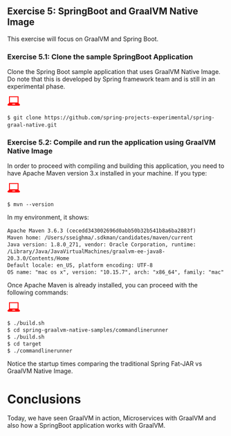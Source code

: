 ## Exercise 5: SpringBoot and GraalVM Native Image

This exercise will focus on GraalVM and Spring Boot.

### Exercise 5.1: Clone the sample SpringBoot Application

Clone the Spring Boot sample application that uses GraalVM Native Image. Do note that this is developed by Spring framework team and is still in an experimental phase.

![user input](../images/userinput.png)

`$ git clone https://github.com/spring-projects-experimental/spring-graal-native.git`

### Exercise 5.2: Compile and run the application using GraalVM Native Image

In order to proceed with compiling and building this application, you need to have Apache Maven version 3.x installed in your machine.
If you type:

![user input](../images/userinput.png)

`$ mvn --version`

In my environment, it shows:

```
Apache Maven 3.6.3 (cecedd343002696d0abb50b32b541b8a6ba2883f)
Maven home: /Users/sseighma/.sdkman/candidates/maven/current
Java version: 1.8.0_271, vendor: Oracle Corporation, runtime: /Library/Java/JavaVirtualMachines/graalvm-ee-java8-20.3.0/Contents/Home
Default locale: en_US, platform encoding: UTF-8
OS name: "mac os x", version: "10.15.7", arch: "x86_64", family: "mac"
```

Once Apache Maven is already installed, you can proceed with the following commands:

![user input](../images/userinput.png)

```$ cd spring-graal-native
$ ./build.sh
$ cd spring-graalvm-native-samples/commandlinerunner
$ ./build.sh
$ cd target
$ ./commandlinerunner
```

Notice the startup times comparing the traditional Spring Fat-JAR vs GraalVM Native Image.

# Conclusions

Today, we have seen GraalVM in action, Microservices with GraalVM and also how a SpringBoot application works with GraalVM.